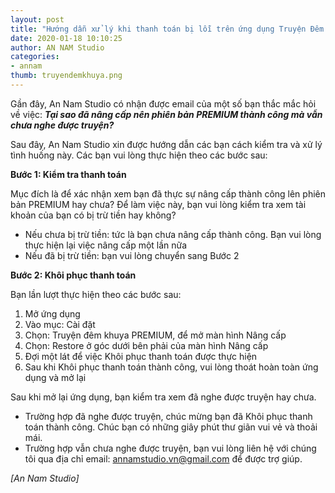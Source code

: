 ```yaml
---
layout: post
title: "Hướng dẫn xử lý khi thanh toán bị lỗi trên ứng dụng Truyện Đêm Khuya"
date: 2020-01-18 10:10:25
author: AN NAM Studio
categories:
- annam
thumb: truyendemkhuya.png
---
```


Gần đây, An Nam Studio có nhận được email của một số bạn thắc mắc hỏi về việc: ***Tại sao đã nâng cấp nên phiên bản PREMIUM thành công mà vẫn chưa nghe được truyện?***

Sau đây, An Nam Studio xin được hướng dẫn các bạn cách kiểm tra và xử lý tình huống này. Các bạn vui lòng thực hiện theo các bước sau:

**Bước 1: Kiểm tra thanh toán**

Mục đích là để xác nhận xem bạn đã thực sự nâng cấp thành công lên phiên bản PREMIUM hay chưa? Để làm việc này, bạn vui lòng kiểm tra xem tài khoản của bạn có bị trừ tiền hay không?

- Nếu chưa bị trừ tiền: tức là bạn chưa nâng cấp thành công. Bạn vui lòng thực hiện lại việc nâng cấp một lần nữa
- Nếu đã bị trừ tiền: bạn vui lòng chuyển sang Bước 2

**Bước 2: Khôi phục thanh toán**

Bạn lần lượt thực hiện theo các bước sau:

1. Mở ứng dụng
2. Vào mục: Cài đặt
3. Chọn: Truyện đêm khuya PREMIUM, để mở màn hình Nâng cấp
4. Chọn: Restore ở góc dưới bên phải của màn hình Nâng cấp
5. Đợi một lát để việc Khôi phục thanh toán được thực hiện
6. Sau khi Khôi phục thanh toán thành công, vui lòng thoát hoàn toàn ứng dụng và mở lại

Sau khi mở lại ứng dụng, bạn kiểm tra xem đã nghe được truyện hay chưa.

- Trường hợp đã nghe được truyện, chúc mừng bạn đã Khôi phục thanh toán thành công. Chúc bạn có những giây phút thư giãn vui vẻ và thoải mái.
- Trường hợp vẫn chưa nghe được truyện, bạn vui lòng liên hệ với chúng tôi qua địa chỉ email: annamstudio.vn@gmail.com để được trợ giúp.

*[An Nam Studio]*
